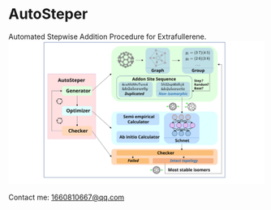 # AutoSteper
Automated Stepwise Addition Procedure for Extrafullerene.
![overview](./overview.svg)

Contact me: 1660810667@qq.com